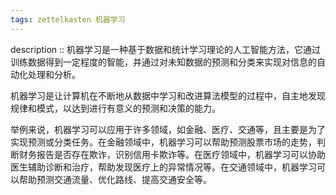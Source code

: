 ```yaml
---
tags: zettelkasten 机器学习
---
```


description :: 机器学习是一种基于数据和统计学习理论的人工智能方法，它通过训练数据得到一定程度的智能，并通过对未知数据的预测和分类来实现对信息的自动化处理和分析。

机器学习是让计算机在不断地从数据中学习和改进算法模型的过程中，自主地发现规律和模式，以达到进行有意义的预测和决策的能力。

举例来说，机器学习可以应用于许多领域，如金融、医疗、交通等，且主要是为了实现预测或分类任务。在金融领域中，机器学习可以帮助预测股票市场的走势，判断财务报告是否存在欺诈，识别信用卡欺诈等。在医疗领域中，机器学习可以协助医生辅助诊断和治疗，帮助发现医疗上的异常情况等。在交通领域中，机器学习可以帮助预测交通流量、优化路线、提高交通安全等。